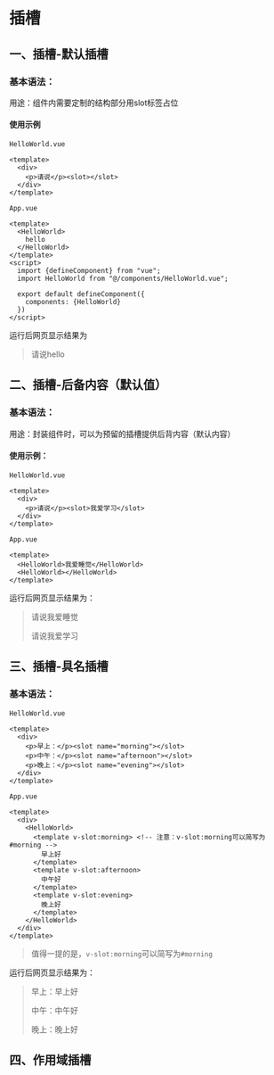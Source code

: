# 插槽

## 一、插槽-默认插槽

### 基本语法：

用途：组件内需要定制的结构部分用slot标签占位

#### 使用示例

`HelloWorld.vue`
```vue
<template>
  <div>
    <p>请说</p><slot></slot>
  </div>
</template>
```
`App.vue`
```vue
<template>
  <HelloWorld>
    hello
  </HelloWorld>
</template>
<script>
  import {defineComponent} from "vue";
  import HelloWorld from "@/components/HelloWorld.vue";

  export default defineComponent({
    components: {HelloWorld}
  })
</script>
```
运行后网页显示结果为

> 请说hello

## 二、插槽-后备内容（默认值）

### 基本语法：

用途：封装组件时，可以为预留的<slot>插槽提供后背内容（默认内容）

#### 使用示例：

`HelloWorld.vue`
```vue
<template>
  <div>
    <p>请说</p><slot>我爱学习</slot>
  </div>
</template>
```

`App.vue`
```vue
<template>
  <HelloWorld>我爱睡觉</HelloWorld>
  <HelloWorld></HelloWorld>
</template>
```

运行后网页显示结果为：

> 请说我爱睡觉
>
> 请说我爱学习

## 三、插槽-具名插槽

### 基本语法：

`HelloWorld.vue`
```vue
<template>
  <div>
    <p>早上：</p><slot name="morning"></slot>
    <p>中午：</p><slot name="afternoon"></slot>
    <p>晚上：</p><slot name="evening"></slot>
  </div>
</template>
```
`App.vue`
```vue
<template>
  <div>
    <HelloWorld>
      <template v-slot:morning> <!-- 注意：v-slot:morning可以简写为#morning -->
        早上好
      </template>
      <template v-slot:afternoon>
        中午好
      </template>
      <template v-slot:evening>
        晚上好
      </template>
    </HelloWorld>
  </div>
</template>
```
> 值得一提的是，`v-slot:morning`可以简写为`#morning`

运行后网页显示结果为：

>早上：早上好
> 
> 中午：中午好
> 
> 晚上：晚上好



## 四、作用域插槽
